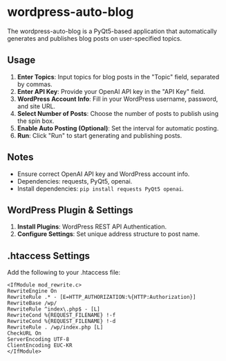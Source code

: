# wordpress-auto-blog

The wordpress-auto-blog is a PyQt5-based application that automatically generates and publishes blog posts on user-specified topics.

## Usage

1. **Enter Topics**: Input topics for blog posts in the "Topic" field, separated by commas.
2. **Enter API Key**: Provide your OpenAI API key in the "API Key" field.
3. **WordPress Account Info**: Fill in your WordPress username, password, and site URL.
4. **Select Number of Posts**: Choose the number of posts to publish using the spin box.
5. **Enable Auto Posting (Optional)**: Set the interval for automatic posting.
6. **Run**: Click "Run" to start generating and publishing posts.

## Notes

- Ensure correct OpenAI API key and WordPress account info.
- Dependencies: requests, PyQt5, openai.
- Install dependencies: `pip install requests PyQt5 openai`.

## WordPress Plugin & Settings

1. **Install Plugins**: WordPress REST API Authentication.
2. **Configure Settings**: Set unique address structure to post name.

## .htaccess Settings

Add the following to your .htaccess file:
```apacheconf
<IfModule mod_rewrite.c>
RewriteEngine On
RewriteRule .* - [E=HTTP_AUTHORIZATION:%{HTTP:Authorization}]
RewriteBase /wp/
RewriteRule ^index\.php$ - [L]
RewriteCond %{REQUEST_FILENAME} !-f
RewriteCond %{REQUEST_FILENAME} !-d
RewriteRule . /wp/index.php [L]
CheckURL On
ServerEncoding UTF-8 
ClientEncoding EUC-KR 
</IfModule>
```
